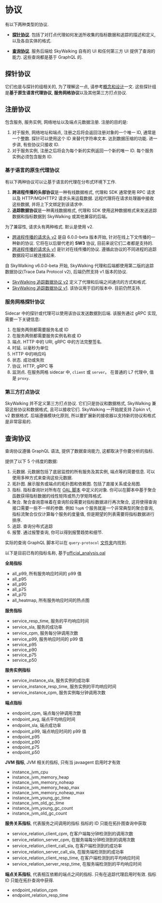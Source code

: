 # 协议

有以下两种类型的协议.

- [**探针协议**](#probe-protocols). 包括了对打点代理如何发送所收集的指标数据和追踪的描述和定义, 以及各自实体的格式.

- [**查询协议**](#query-protocol). 服务后端给 SkyWalking 自有的 UI 和任何第三方 UI 提供了查询的能力. 这些查询都是基于 GraphQL 的.


## 探针协议

它们也是与探针的组相关的, 为了理解这一点, 请参考[概念和设计](../concepts-and-designs/README.md)一文.
这些探针组是**基于原生语言代理协议**, **服务网格协议**以及其他第三方打点协议.

## 注册协议

包含服务, 服务实例, 网络地址以及端点元数据注册.
注册的目的是:
1. 对于服务, 网络地址和端点, 注册之后将会返回注册对象的一个唯一 ID, 通常是一个整数. 探针可以使用这个 ID 来替代字符串文本. 达到数据压缩的功能. 进一步讲, 有些协议只接收 ID.
1. 对于服务实例, 注册之后将会为每个新的实例返回一个新的唯一 ID. 每个服务实例必须包含服务 ID.

### 基于语言的原生代理协议

有以下两种协议可以让基于语言的代理在分布式环境下工作.
1. **跨进程传播的头部协议**是一种有线数据格式, 代理和 SDK 通常使用 RPC 请求以及 HTTP/MQ/HTTP2 请求头来运载数据.
远程代理将在请求处理器中接收这些数据, 并将上下文绑定到该请求中.
1. **追踪数据协议**是一种离线数据格式, 代理和 SDK 使用这种数据格式来发送追踪数据和指标数据到 SkyWalking 或其他兼容的后端。

为了兼容性, 请求头有两种格式. 默认是使用 v2.
* [跨进程传播的请求头 v2](Skywalking-Cross-Process-Propagation-Headers-Protocol-v2.md) 是自 6.0.0-beta 版本开始, 针对在线上下文传播的一种新的协议.
它将在以后替代老的 **SW3** 协议, 目前来说它们二者都是支持的.
* [跨进程传播的请求头 v1](Skywalking-Cross-Process-Propagation-Headers-Protocol-v1.md) 是针对在线传播的协议.
遵循此协议的不同进程的追踪数据段可以被连接起来.

自 SkyWalking v6.0.0-beta 开始, SkyWalking 代理和后端都使用第二版的追踪数据协议(Trace Data Protocol v2), 后端仍然支持 v1 版本的协议.
* [SkyWalking 追踪数据协议 v2](Trace-Data-Protocol-v2.md) 定义了代理和后端之间通讯的方式和格式.
* [SkyWalking 追踪数据协议 v1](Trace-Data-Protocol.md). 该协议用于旧的版本中. 目前仍然支持.

### 服务网格探针协议

Sidecar 中的探针或代理可以使用该协议发送数据到后端. 该服务通过 gRPC 实现, 需要一下关键信息:

1. 在服务两侧都需要服务名或 ID
1. 在服务两侧都需要服务实例名称或 ID
1. 端点. HTTP 中的 URI, gRPC 中的方法完整签名.
1. 时延. 以毫秒为单位
1. HTTP 中的响应吗
1. 状态. 成功或失败
1. 协议. HTTP, gRPC 等
1. 监测点. 在服务网格 sidecar 中, `client` 或 `server`。 在普通的 L7 代理中, 值是 `proxy`.

### 第三方打点协议

SkyWalking 并不定义第三方打点协议. 它们只是协议和数据格式, SkyWalking 兼容这些协议和数据格式, 且可以接收它们. SkyWalking 一开始就支持 Zipkin v1, v2 数据格式.
后端遵循模块化原则, 所以要扩展新的接收器以支持新的协议和格式是非常容易的.

## 查询协议

查询协议遵循 GraphQL 语法, 提供了数据查询能力, 这都取决于你要分析的指标.

提供了以下 5 个纬度的数据:
1. 元数据. 元数据包括了底层监控的所有服务及其实例, 端点等的简要信息. 可以使用多种方式来查询这些元数据.
1. 拓扑图. 展示服务或端点的拓扑图和依赖图. 包括了直接关系或全局图.
1. 指标. 指标查询针对所有在 [OAL 脚本](../concepts-and-designs/oal.md) 中定义的对象. 你可以在脚本中基于聚合函数获得指标数据的线性矩阵或热力学矩阵格式.
1. 聚合. 聚合查询意味着在查询阶段需要对指标数据进行再次聚合, 这将使得查询接口需要一些不一样的参数. 例如 `TopN` 个服务就是一个非常典型的聚合查询,
指标流聚合仅仅计算每个服务的度量值, 但是期望的列表需要将指标数据进行排序.
1. 追踪. 查询分布式追踪
1. 报警. 通过报警查询, 你可以得到报警趋势和细节.

实际的查询 GraphQL 脚本可以在 `query-protocol` [文件夹](../../../oap-server/server-query-plugin/query-graphql-plugin/src/main/resources)内找到.

以下是目前已有的指标名称, 基于[official_analysis.oal](../../../oap-server/generated-analysis/src/main/resources/official_analysis.oal)

**全局指标**
- all_p99, 所有服务响应时间的 p99 值
- all_p95
- all_p90
- all_p75
- all_p70
- all_heatmap, 所有服务响应时间的热点图 

**服务指标**
- service_resp_time, 服务的平均响应时间
- service_sla, 服务的成功率
- service_cpm, 服务每分钟调用次数
- service_p99, 服务响应时间的 p99 值
- service_p95
- service_p90
- service_p75
- service_p50

**服务实例指标**
- service_instance_sla, 服务实例的成功率
- service_instance_resp_time, 服务实例的平均响应时间
- service_instance_cpm, 服务实例每分钟调用次数

**端点指标**
- endpoint_cpm, 端点每分钟调用次数
- endpoint_avg, 端点平均响应时间
- endpoint_sla, 端点成功率
- endpoint_p99, 端点响应时间的 p99 值
- endpoint_p95
- endpoint_p90
- endpoint_p75
- endpoint_p50

**JVM 指标**, JVM 相关的指标, 只有当 javaagent 启用时才有效
- instance_jvm_cpu
- instance_jvm_memory_heap
- instance_jvm_memory_noheap
- instance_jvm_memory_heap_max
- instance_jvm_memory_noheap_max
- instance_jvm_young_gc_time
- instance_jvm_old_gc_time
- instance_jvm_young_gc_count
- instance_jvm_old_gc_count

**服务关系指标**, 代表服务之间调用的指标
指标的 ID 只能在拓扑图查询中获取

- service_relation_client_cpm, 在客户端每分钟检测到的调用次数
- service_relation_server_cpm, 在服务端每分钟检测到的调用次数
- service_relation_client_call_sla, 在客户端检测到的成功率
- service_relation_server_call_sla, 在服务端检测到的成功率
- service_relation_client_resp_time, 在客户端检测到的平均响应时间
- service_relation_server_resp_time, 在服务端检测到的平均响应时间

**端点关系指标**, 代表相互依赖的端点之间的指标. 只有在追踪代理启用时有效.
指标 ID 只能在拓扑查询中获得.
- endpoint_relation_cpm
- endpoint_relation_resp_time
